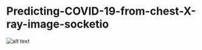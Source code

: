 # Predicting-COVID-19-from-chest-X-ray-image-socketio

![alt text](https://github.com/whm04/Predicting-COVID-19-from-chest-X-ray-image-socketio/blob/main/static/output.png)

